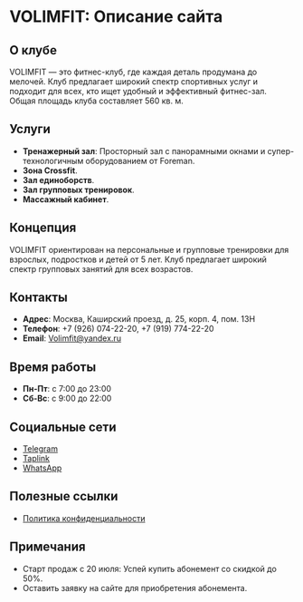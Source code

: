 # VOLIMFIT: Описание сайта

## О клубе

VOLIMFIT — это фитнес-клуб, где каждая деталь продумана до мелочей. Клуб предлагает широкий спектр спортивных услуг и подходит для всех, кто ищет удобный и эффективный фитнес-зал. Общая площадь клуба составляет 560 кв. м.

## Услуги

- **Тренажерный зал**: Просторный зал с панорамными окнами и супер-технологичным оборудованием от Foreman.
- **Зона Crossfit**. 
- **Зал единоборств**.
- **Зал групповых тренировок**.
- **Массажный кабинет**.

## Концепция

VOLIMFIT ориентирован на персональные и групповые тренировки для взрослых, подростков и детей от 5 лет. Клуб предлагает широкий спектр групповых занятий для всех возрастов.

## Контакты

- **Адрес**: Москва, Каширский проезд, д. 25, корп. 4, пом. 13Н
- **Телефон**: +7 (926) 074-22-20, +7 (919) 774-22-20
- **Email**: Volimfit@yandex.ru

## Время работы

- **Пн-Пт**: с 7:00 до 23:00
- **Сб-Вс**: с 9:00 до 22:00

## Социальные сети

- [Telegram](https://t.me)
- [Taplink](https://taplink.cc)
- [WhatsApp](https://wa.me)

## Полезные ссылки

- [Политика конфиденциальности](#)

## Примечания

- Старт продаж с 20 июля: Успей купить абонемент со скидкой до 50%.
- Оставить заявку на сайте для приобретения абонемента.
